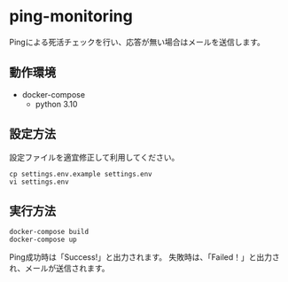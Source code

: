 # ping-monitoring

Pingによる死活チェックを行い、応答が無い場合はメールを送信します。

## 動作環境
- docker-compose
  - python 3.10

## 設定方法
設定ファイルを適宜修正して利用してください。
```shell
cp settings.env.example settings.env
vi settings.env
```

## 実行方法
```shell
docker-compose build
docker-compose up
```
Ping成功時は「Success!」と出力されます。
失敗時は、「Failed！」と出力され、メールが送信されます。
